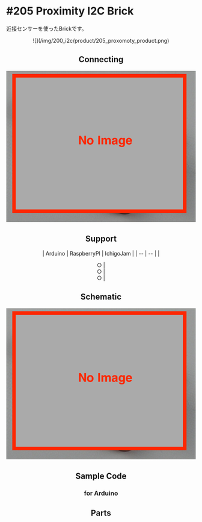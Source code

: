 # #205 Proximity I2C Brick
近接センサーを使ったBrickです。

<center>![](/img/200_i2c/product/205_proxomoty_product.png)
<!--COLORME-->

## Connecting
![](/img/200_i2c/connect/205_proxomoty_connect.png)

## Support
| Arduino | RaspberryPI | IchigoJam |
| -- | -- |
| <center>○ | <center>○ | <center>○ |

## Schematic
![](/img/200_i2c/schematic/205_proxomoty_schematic.png)

## Sample Code
### for Arduino

## Parts
